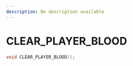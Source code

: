 ```yaml
---
description: No description available 
---
```


# CLEAR_PLAYER_BLOOD

```cpp
void CLEAR_PLAYER_BLOOD();
```